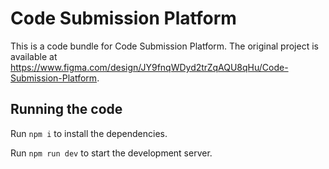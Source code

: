 
  # Code Submission Platform

  This is a code bundle for Code Submission Platform. The original project is available at https://www.figma.com/design/JY9fnqWDyd2trZqAQU8qHu/Code-Submission-Platform.

  ## Running the code

  Run `npm i` to install the dependencies.

  Run `npm run dev` to start the development server.
  